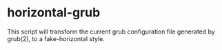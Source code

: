 # horizontal-grub
This script will transform the current grub configuration file generated by grub(2), to a fake-horizontal style.
